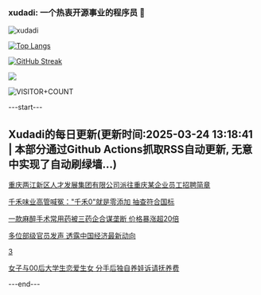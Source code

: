 ### xudadi: 一个热衷开源事业的程序员 👋

![xudadi](https://github-readme-stats-git-masterorgs-github-readme-stats-team.vercel.app/api?username=xudadi)

[![Top Langs](https://github-readme-stats.vercel.app/api/top-langs/?username=xudadi)](https://github.com/anuraghazra/github-readme-stats)

[![GitHub Streak](https://streak-stats.demolab.com?user=xudadi&locale=zh_Hans)](https://git.io/streak-stats)

![](https://raw.githubusercontent.com/xudadi/xudadi/main/assets/github-contribution-grid-snake.svg)

![VISITOR+COUNT](https://komarev.com/ghpvc/?username=xudadi&label=VISITOR+COUNT)


---start---

## Xudadi的每日更新(更新时间:2025-03-24 13:18:41 | 本部分通过Github Actions抓取RSS自动更新, 无意中实现了自动刷绿墙...)

[重庆两江新区人才发展集团有限公司派往重庆某企业员工招聘简章](https://www.gongkaoleida.com/article/2331933)

[千禾味业高管喊冤："千禾0"就是零添加 抽查符合国标](https://m.163.com/news/article/JRCH57AC0519D3V1.html)

[一款麻醉手术常用药被三药企合谋垄断 价格暴涨超20倍](https://m.163.com/news/article/JRCC8TE80512B07B.html)

[多位部级官员发声 透露中国经济最新动向](https://m.163.com/news/article/JRCAAJF60519DBFP.html)

[3](https://m.163.com/touch/news/sub/domestic)

[女子与00后大学生恋爱生女 分手后独自养娃诉请抚养费](https://m.163.com/news/article/JRBMU9210534P59R.html)

---end---
